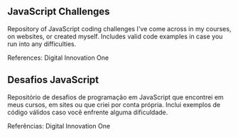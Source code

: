 ## JavaScript Challenges
Repository of JavaScript coding challenges I've come across in my courses, on websites, or created myself. Includes valid code examples in case you run into any difficulties.

References: Digital Innovation One


## Desafios JavaScript
Repositório de desafios de programação em JavaScript que encontrei em meus cursos, em sites ou que criei por conta própria. Inclui exemplos de código válidos caso você enfrente alguma dificuldade.

Referências: Digital Innovation One
